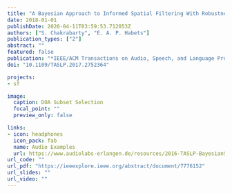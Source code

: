 ```yaml
---
title: "A Bayesian Approach to Informed Spatial Filtering With Robustness Against DOA Estimation Errors"
date: 2018-01-01
publishDate: 2020-04-11T03:59:53.712053Z
authors: ["S. Chakrabarty", "E. A. P. Habets"]
publication_types: ["2"]
abstract: ""
featured: false
publication: "*IEEE/ACM Transactions on Audio, Speech, and Language Processing*"
doi: "10.1109/TASLP.2017.2752364"

projects:
- sf

image:
  caption: DOA Subset Selection 
  focal_point: ""
  preview_only: false

links:
- icon: headphones
  icon_pack: fab
  name: Audio Examples
  url: https://www.audiolabs-erlangen.de/resources/2016-TASLP-BayesianSF
url_code: ""
url_pdf: "https://ieeexplore.ieee.org/abstract/document/7776152"
url_slides: ""
url_video: ""
---
```


